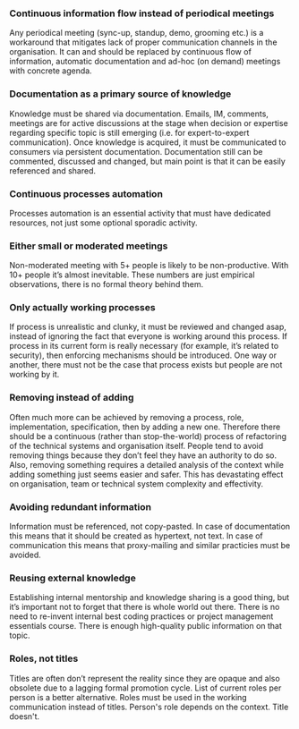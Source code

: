 ### Continuous information flow instead of periodical meetings
Any periodical meeting (sync-up, standup, demo, grooming etc.) is a workaround that mitigates lack of proper communication channels in the organisation. It can and should be replaced by continuous flow of information, automatic documentation and ad-hoc (on demand) meetings with concrete agenda.

### Documentation as a primary source of knowledge
Knowledge must be shared via documentation. Emails, IM, comments, meetings are for active discussions at the stage when decision or expertise regarding specific topic is still emerging (i.e. for expert-to-expert communication). Once knowledge is acquired, it must be communicated to consumers via persistent documentation. Documentation still can be commented, discussed and changed, but main point is that it can be easily referenced and shared.

### Continuous processes automation
Processes automation is an essential activity that must have dedicated resources, not just some optional sporadic activity.

### Either small or moderated meetings 
Non-moderated meeting with 5+ people is likely to be non-productive. With 10+ people it’s almost inevitable. These numbers are just empirical observations, there is no formal theory behind them.

### Only actually working processes
If process is unrealistic and clunky, it must be reviewed and changed asap, instead of ignoring the fact that everyone is working around this process. If process in its current form is really necessary (for example, it’s related to security), then enforcing mechanisms should be introduced. One way or another, there must not be the case that process exists but people are not working by it.

### Removing instead of adding
Often much more can be achieved by removing a process, role, implementation, specification, then by adding a new one. Therefore there should be a continuous (rather than stop-the-world) process of refactoring of the technical systems and organisation itself. People tend to avoid removing things because they don’t feel they have an authority to do so. Also, removing something requires a detailed analysis of the context while adding something just seems easier and safer. This has devastating effect on organisation, team or technical system complexity and effectivity.

### Avoiding redundant information
Information must be referenced, not copy-pasted. In case of documentation this means that it should be created as hypertext, not text. In case of communication this means that proxy-mailing and similar practicies must be avoided.

### Reusing external knowledge
Establishing internal mentorship and knowledge sharing is a good thing, but it’s important not to forget that there is whole world out there. There is no need to re-invent internal best coding practices or project management essentials course. There is enough high-quality public information on that topic.

### Roles, not titles
Titles are often don’t represent the reality since they are opaque and also obsolete due to a lagging formal promotion cycle. List of current roles per person is a better alternative. Roles must be used in the working communication instead of titles. Person's role depends on the context. Title doesn't.